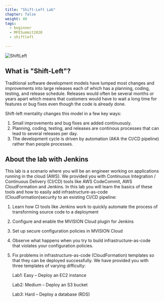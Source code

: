 ```yaml
---
title: "Shift-Left Lab"
chapter: false
weight: 40
tags:
  - beginner
  - MFESummit2020
  - shiftleft
  
---
```

![ShiftLeft](/images/mfe/shiftleft.png?classes=border,shadow)

## What is "Shift-Left"?

Traditional software development models have lumped most changes and improvements into large releases each of which has a planning, coding, testing, and release schedule.  Releases would often be several months or years apart which means that customers would have to wait a long time for features or bug fixes even though the code is already done.

Shift-left mentality changes this model in a few key ways:

1.  Small improvements and bug fixes are added continuously.
2.  Planning, coding, testing, and releases are continous processes that can lead to several releases per day.
3.  The development cycle is driven by automation (AKA the CI/CD pipeline) rather than people processes.


## About the lab with Jenkins

This lab is a scenario where you will be an engineer working on applications running in the cloud (AWS). We provided you with Continuous Integration / Continuous Delivery (CI/CD) tools like AWS CodeCommit, AWS CloudFormation and Jenkins. In this lab you will learn the basics of these tools and how to easily add infrastructure-as-code (CloudFormation)security to an existing CI/CD pipeline:

1.	Learn how CI tools like Jenkins work to quickly automate the process of transforming source code to a deployment
2.	Configure and enable the MVISION Cloud plugin for Jenkins 
3.  Set up secure configuration policies in MVISION Cloud
3.	Observe what happens when you try to build infrastructure-as-code that violates your configuration policies.
4.	Fix problems in infrastructure-as-code (CloudFormation) templates so that they can be deployed successfully.  We have provided you with three templates of varying difficulty:

    Lab1:  Easy – Deploy an EC2 instance 

    Lab2:  Medium – Deploy an S3 bucket

    Lab3:  Hard – Deploy a database (RDS)



 
